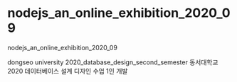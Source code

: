 # nodejs_an_online_exhibition_2020_09
nodejs_an_online_exhibition_2020_09

dongseo university 2020_database_design_second_semester 
동서대학교 2020 데이터베이스 설계 디자인 수업 1인 개발
